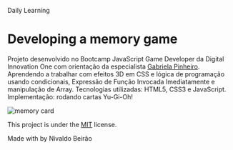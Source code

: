 Daily Learning

# Developing a memory game

Projeto desenvolvido no Bootcamp JavaScript Game Developer da Digital Innovation One com orientação da especialista [Gabriela Pinheiro](http://www.github.com/SpruceGabriela "Gabriela Pinheiro").
Aprendendo a trabalhar com efeitos 3D em CSS e lógica de programação usando condicionais, Expressão de Função Invocada Imediatamente e manipulação de Array.
Tecnologias utilizadas: HTML5, CSS3 e JavaScript.
Implementação: rodando cartas Yu-Gi-Oh!

![memory card](https://user-images.githubusercontent.com/95108889/161666117-223f5dc2-5c17-4bda-8835-9bd76f75c771.jpg)

This project is under the [MIT](./LICENSE) license.

Made with by Nivaldo Beirão
